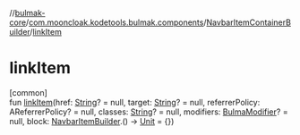 //[bulmak-core](../../../index.md)/[com.mooncloak.kodetools.bulmak.components](../index.md)/[NavbarItemContainerBuilder](index.md)/[linkItem](link-item.md)

# linkItem

[common]\
fun [linkItem](link-item.md)(href: [String](https://kotlinlang.org/api/core/kotlin-stdlib/kotlin/-string/index.html)? = null, target: [String](https://kotlinlang.org/api/core/kotlin-stdlib/kotlin/-string/index.html)? = null, referrerPolicy: AReferrerPolicy? = null, classes: [String](https://kotlinlang.org/api/core/kotlin-stdlib/kotlin/-string/index.html)? = null, modifiers: [BulmaModifier](../../com.mooncloak.kodetools.bulmak.modifier/-bulma-modifier/index.md)? = null, block: [NavbarItemBuilder](../-navbar-item-builder/index.md).() -&gt; [Unit](https://kotlinlang.org/api/core/kotlin-stdlib/kotlin/-unit/index.html) = {})
